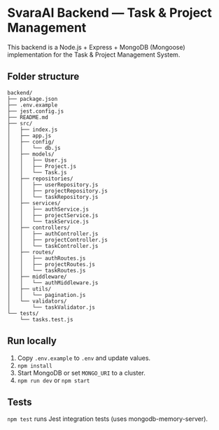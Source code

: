 # SvaraAI Backend — Task & Project Management

This backend is a Node.js + Express + MongoDB (Mongoose) implementation for the Task & Project Management System.

## Folder structure

```
backend/
├── package.json
├── .env.example
├── jest.config.js
├── README.md
├── src/
│   ├── index.js
│   ├── app.js
│   ├── config/
│   │   └── db.js
│   ├── models/
│   │   ├── User.js
│   │   ├── Project.js
│   │   └── Task.js
│   ├── repositories/
│   │   ├── userRepository.js
│   │   ├── projectRepository.js
│   │   └── taskRepository.js
│   ├── services/
│   │   ├── authService.js
│   │   ├── projectService.js
│   │   └── taskService.js
│   ├── controllers/
│   │   ├── authController.js
│   │   ├── projectController.js
│   │   └── taskController.js
│   ├── routes/
│   │   ├── authRoutes.js
│   │   ├── projectRoutes.js
│   │   └── taskRoutes.js
│   ├── middleware/
│   │   └── authMiddleware.js
│   ├── utils/
│   │   └── pagination.js
│   └── validators/
│       └── taskValidator.js
└── tests/
    └── tasks.test.js
```

## Run locally
1. Copy `.env.example` to `.env` and update values.
2. `npm install`
3. Start MongoDB or set `MONGO_URI` to a cluster.
4. `npm run dev` or `npm start`

## Tests
`npm test` runs Jest integration tests (uses mongodb-memory-server).
